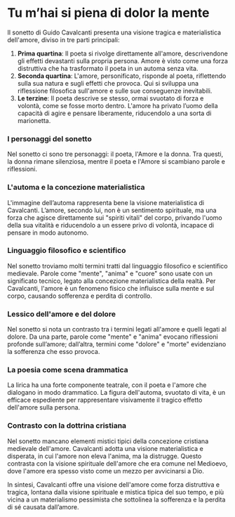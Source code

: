 # Tu m’hai si piena di dolor la mente

Il sonetto di Guido Cavalcanti presenta una visione tragica e materialistica dell'amore, diviso in tre parti principali:

1. **Prima quartina**: Il poeta si rivolge direttamente all'amore, descrivendone gli effetti devastanti sulla propria persona. Amore è visto come una forza distruttiva che ha trasformato il poeta in un automa senza vita.
2. **Seconda quartina**: L'amore, personificato, risponde al poeta, riflettendo sulla sua natura e sugli effetti che provoca. Qui si sviluppa una riflessione filosofica sull'amore e sulle sue conseguenze inevitabili.
3. **Le terzine**: Il poeta descrive se stesso, ormai svuotato di forza e volontà, come se fosse morto dentro. L'amore ha privato l’uomo della capacità di agire e pensare liberamente, riducendolo a una sorta di marionetta.

### I personaggi del sonetto

Nel sonetto ci sono tre personaggi: il poeta, l'Amore e la donna. Tra questi, la donna rimane silenziosa, mentre il poeta e l'Amore si scambiano parole e riflessioni.

### L'automa e la concezione materialistica

L'immagine dell’automa rappresenta bene la visione materialistica di Cavalcanti. L’amore, secondo lui, non è un sentimento spirituale, ma una forza che agisce direttamente sui "spiriti vitali" del corpo, privando l'uomo della sua vitalità e riducendolo a un essere privo di volontà, incapace di pensare in modo autonomo.

### Linguaggio filosofico e scientifico

Nel sonetto troviamo molti termini tratti dal linguaggio filosofico e scientifico medievale. Parole come "mente", "anima" e "cuore" sono usate con un significato tecnico, legato alla concezione materialistica della realtà. Per Cavalcanti, l'amore è un fenomeno fisico che influisce sulla mente e sul corpo, causando sofferenza e perdita di controllo.

### Lessico dell'amore e del dolore

Nel sonetto si nota un contrasto tra i termini legati all'amore e quelli legati al dolore. Da una parte, parole come "mente" e "anima" evocano riflessioni profonde sull’amore; dall’altra, termini come "dolore" e "morte" evidenziano la sofferenza che esso provoca.

### La poesia come scena drammatica

La lirica ha una forte componente teatrale, con il poeta e l'amore che dialogano in modo drammatico. La figura dell'automa, svuotato di vita, è un efficace espediente per rappresentare visivamente il tragico effetto dell'amore sulla persona.

### Contrasto con la dottrina cristiana

Nel sonetto mancano elementi mistici tipici della concezione cristiana medievale dell'amore. Cavalcanti adotta una visione materialistica e disperata, in cui l'amore non eleva l'anima, ma la distrugge. Questo contrasta con la visione spirituale dell'amore che era comune nel Medioevo, dove l'amore era spesso visto come un mezzo per avvicinarsi a Dio.

In sintesi, Cavalcanti offre una visione dell'amore come forza distruttiva e tragica, lontana dalla visione spirituale e mistica tipica del suo tempo, e più vicina a un materialismo pessimista che sottolinea la sofferenza e la perdita di sé causata dall’amore.